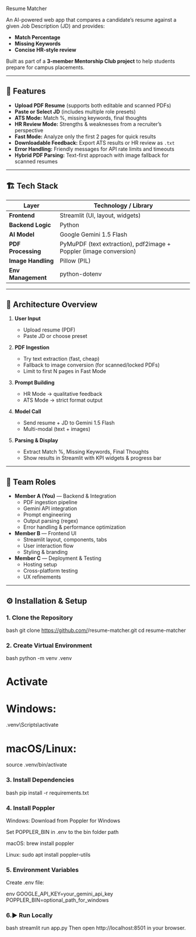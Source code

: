 Resume Matcher

An AI-powered web app that compares a candidate’s resume against a given Job Description (JD) and provides:

- **Match Percentage**
- **Missing Keywords**
- **Concise HR-style review**

Built as part of a **3-member Mentorship Club project** to help students prepare for campus placements.

---

## 🚀 Features

- **Upload PDF Resume** (supports both editable and scanned PDFs)
- **Paste or Select JD** (includes multiple role presets)
- **ATS Mode:** Match %, missing keywords, final thoughts
- **HR Review Mode:** Strengths & weaknesses from a recruiter’s perspective
- **Fast Mode:** Analyze only the first 2 pages for quick results
- **Downloadable Feedback:** Export ATS results or HR review as `.txt`
- **Error Handling:** Friendly messages for API rate limits and timeouts
- **Hybrid PDF Parsing:** Text-first approach with image fallback for scanned resumes

---

## 🏗️ Tech Stack

| Layer              | Technology / Library                                              |
| ------------------ | ----------------------------------------------------------------- |
| **Frontend**       | Streamlit (UI, layout, widgets)                                   |
| **Backend Logic**  | Python                                                            |
| **AI Model**       | Google Gemini 1.5 Flash                                           |
| **PDF Processing** | PyMuPDF (text extraction), pdf2image + Poppler (image conversion) |
| **Image Handling** | Pillow (PIL)                                                      |
| **Env Management** | python-dotenv                                                     |

---

## 🧩 Architecture Overview

1. **User Input**

   - Upload resume (PDF)
   - Paste JD or choose preset

2. **PDF Ingestion**

   - Try text extraction (fast, cheap)
   - Fallback to image conversion (for scanned/locked PDFs)
   - Limit to first N pages in Fast Mode

3. **Prompt Building**

   - HR Mode → qualitative feedback
   - ATS Mode → strict format output

4. **Model Call**

   - Send resume + JD to Gemini 1.5 Flash
   - Multi-modal (text + images)

5. **Parsing & Display**
   - Extract Match %, Missing Keywords, Final Thoughts
   - Show results in Streamlit with KPI widgets & progress bar

---

## 👥 Team Roles

- **Member A (You)** — Backend & Integration
  - PDF ingestion pipeline
  - Gemini API integration
  - Prompt engineering
  - Output parsing (regex)
  - Error handling & performance optimization
- **Member B** — Frontend UI
  - Streamlit layout, components, tabs
  - User interaction flow
  - Styling & branding
- **Member C** — Deployment & Testing
  - Hosting setup
  - Cross-platform testing
  - UX refinements

---

## ⚙️ Installation & Setup

### 1. Clone the Repository

bash
git clone https://github.com/<your-username>/resume-matcher.git
cd resume-matcher

### 2. Create Virtual Environment

bash
python -m venv .venv

# Activate

# Windows:

.venv\Scripts\activate

# macOS/Linux:

source .venv/bin/activate

### 3. Install Dependencies

bash
pip install -r requirements.txt

### 4. Install Poppler

Windows: Download from Poppler for Windows

Set POPPLER_BIN in .env to the bin folder path

macOS: brew install poppler

Linux: sudo apt install poppler-utils

### 5. Environment Variables

Create .env file:

env
GOOGLE_API_KEY=your_gemini_api_key
POPPLER_BIN=optional_path_for_windows

### 6.▶️ Run Locally

bash
streamlit run app.py
Then open http://localhost:8501 in your browser.

